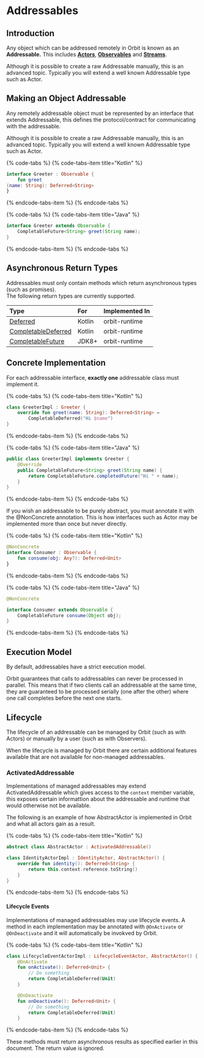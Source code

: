 # Addressables

## Introduction

Any object which can be addressed remotely in Orbit is known as an **Addressable.** This includes [**Actors**](actors.md), [**Observables**](observables.md) and [**Streams**](streams.md). 

Although it is possible to create a raw Addressable manually, this is an advanced topic. Typically you will extend a well known Addressable type such as Actor.

## Making an Object Addressable

Any remotely addressable object must be represented by an interface that extends Addressable, this defines the protocol/contract for communicating with the addressable.

Although it is possible to create a raw Addressable manually, this is an advanced topic. Typically you will extend a well known Addressable type such as Actor.

{% code-tabs %}
{% code-tabs-item title="Kotlin" %}
```kotlin
interface Greeter : Observable {
    fun greet(name: String): Deferred<String>
}
```
{% endcode-tabs-item %}
{% endcode-tabs %}

{% code-tabs %}
{% code-tabs-item title="Java" %}
```java
interface Greeter extends Observable {
    CompletableFuture<String> greet(String name);
}
```
{% endcode-tabs-item %}
{% endcode-tabs %}

## Asynchronous Return Types

Addressables must only contain methods which return asynchronous types \(such as promises\).  
The following return types are currently supported.

| Type | For | Implemented In |
| :--- | :--- | :--- |
| [Deferred](https://kotlin.github.io/kotlinx.coroutines/kotlinx-coroutines-core/kotlinx.coroutines/-deferred/) | Kotlin | orbit-runtime |
| [CompletableDeferred](https://kotlin.github.io/kotlinx.coroutines/kotlinx-coroutines-core/kotlinx.coroutines/-completable-deferred/index.html) | Kotlin | orbit-runtime |
| [CompletableFuture](https://docs.oracle.com/javase/8/docs/api/java/util/concurrent/CompletableFuture.html) | JDK8+ | orbit-runtime |

## Concrete Implementation

For each addressable interface, **exactly one** addressable class must implement it.

{% code-tabs %}
{% code-tabs-item title="Kotlin" %}
```kotlin
class GreeterImpl : Greeter {
    override fun greet(name: String): Deferred<String> = 
        CompletableDeferred("Hi $name")
}
```
{% endcode-tabs-item %}
{% endcode-tabs %}

{% code-tabs %}
{% code-tabs-item title="Java" %}
```java
public class GreeterImpl implements Greeter {
    @Override
    public CompletableFuture<String> greet(String name) {
        return CompletableFuture.completedFuture("Hi " + name);
    }
}
```
{% endcode-tabs-item %}
{% endcode-tabs %}

If you wish an addressable to be purely abstract, you must annotate it with the @NonConcrete annotation. This is how interfaces such as Actor may be implemented more than once but never directly.

{% code-tabs %}
{% code-tabs-item title="Kotlin" %}
```kotlin
@NonConcrete
interface Consumer : Observable {
    fun consume(obj: Any?): Deferred<Unit>
}
```
{% endcode-tabs-item %}
{% endcode-tabs %}

{% code-tabs %}
{% code-tabs-item title="Java" %}
```java
@NonConcrete
interface Consumer extends Observable {
    CompletableFuture consume(Object obj);
}
```
{% endcode-tabs-item %}
{% endcode-tabs %}

## Execution Model

By default, addressables have a strict execution model. 

Orbit guarantees that calls to addressables can never be processed in parallel. This means that if two clients call an addressable at the same time, they are guaranteed to be processed serially \(one after the other\) where one call completes before the next one starts.

## Lifecycle

The lifecycle of an addressable can be managed by Orbit \(such as with Actors\) or manually by a user \(such as with Observers\).

When the lifecycle is managed by Orbit there are certain additional features available that are not available for non-managed addressables.

### ActivatedAddressable

Implementations of managed addressables may extend ActivatedAddressable which gives access to the `context` member variable, this exposes certain informattion about the addressable and runtime that would otherwise not be available.

The following is an example of how AbstractActor is implemented in Orbit and what all actors gain as a result.

{% code-tabs %}
{% code-tabs-item title="Kotlin" %}
```kotlin
abstract class AbstractActor : ActivatedAddressable()

class IdentityActorImpl : IdentityActor, AbstractActor() {
    override fun identity(): Deferred<String> {
        return this.context.reference.toString()
    }
}
```
{% endcode-tabs-item %}
{% endcode-tabs %}

#### Lifecycle Events

Implementations of managed addressables may use lifecycle events. A  method in each implementation may be annotated with `@OnActivate` or `@OnDeactivate` and it will automatically be invokved by Orbit.

{% code-tabs %}
{% code-tabs-item title="Kotlin" %}
```kotlin
class LifecycleEventActorImpl : LifecycleEventActor, AbstractActor() {
    @OnActivate
    fun onActivate(): Deferred<Unit> {
        // Do something
        return CompletableDeferred(Unit)
    }

    @OnDeactivate
    fun onDeactivate(): Deferred<Unit> {
        // Do something
        return CompletableDeferred(Unit)
    }
```
{% endcode-tabs-item %}
{% endcode-tabs %}

These methods must return asynchronous results as specified earlier in this document. The return value is ignored.

